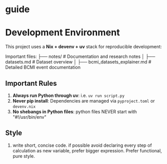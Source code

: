 # guide

# Development Environment

This project uses a **Nix + devenv + uv** stack for reproducible development:

Important files:
├── notes/                  # Documentation and research notes
│   ├── datasets.md        # Dataset overview
│   ├── bcmi_datasets_explainer.md # Detailed BCMI event documentation

## Important Rules
1. **Always run Python through uv**: i.e. `uv run script.py`
2. **Never pip install**: Dependencies are managed via `pyproject.toml` or `devenv.nix`
3. **No shebangs in Python files**: python files NEVER start with "#!/usr/bin/env"

## Style
1. write short, concise code. if possible avoid declaring every step of calculation as new variable, prefer bigger expression. Prefer functional, pure style.
